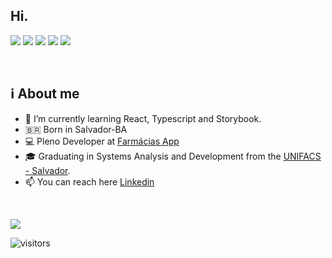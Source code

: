 ## Hi.

<a href="https://www.linkedin.com/in/adrielgama/" target="_blank"><img src="https://img.shields.io/badge/-LinkedIn-%230077B5?style=for-the-badge&logo=linkedin& logoColor=white" target="_blank"></a>
<a href = "mailto:adrielgama@gmail.com"><img src="https://img.shields.io/badge/-Gmail-%23333?style=for-the-badge&logo=gmail&logoColor=white" target="_blank"></a>
<a href = "https://www.instagram.com/adrielgama/"><img src="https://img.shields.io/badge/Instagram-E4405F?style=for-the-badge&logo=instagram&logoColor=white" target="_blank"></a>
<a href = "https://t.me/adrielgama"><img src="https://img.shields.io/badge/Telegram-2CA5E0?style=for-the-badge&logo=telegram&logoColor=white" target="_blank"></a>
<a href="https://adrielgama.dev" target="_blank"><img src="https://img.shields.io/badge/website-000000?style=for-the-badge&logo=About.me&logoColor=white" target="_blank"></a>

<br />
<!-- 
<img align="right" alt="GIF" src="https://github.com/adrielgama/adrielgama/blob/main/code.gif?raw=true" width="380" height="202" /> -->


## ℹ️ About me

- 🌱 I’m currently learning React, Typescript and Storybook.
- 🇧🇷 Born in Salvador-BA
- 💻 Pleno Developer at [Farmácias App](https://www.farmaciasapp.com.br/)
- 🎓 Graduating in Systems Analysis and Development from the [UNIFACS - Salvador](https://www.unifacs.br/).
- 📫 You can reach here [Linkedin](https://www.linkedin.com/in/adrielgama/)

<br />

![](https://github-profile-summary-cards.vercel.app/api/cards/profile-details?username=adrielgama&theme=monokai)
<!-- 
![](https://github-profile-summary-cards.vercel.app/api/cards/repos-per-language?username=adrielgama&theme=monokai) 
![](https://github-profile-summary-cards.vercel.app/api/cards/most-commit-language?username=adrielgama&theme=monokai)-->

![visitors](https://komarev.com/ghpvc/?username=adrielgama)
